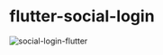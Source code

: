 # flutter-social-login
![social-login-flutter](https://user-images.githubusercontent.com/1390592/114608919-d584ce00-9cbb-11eb-94be-90c79bf89e7c.png)

